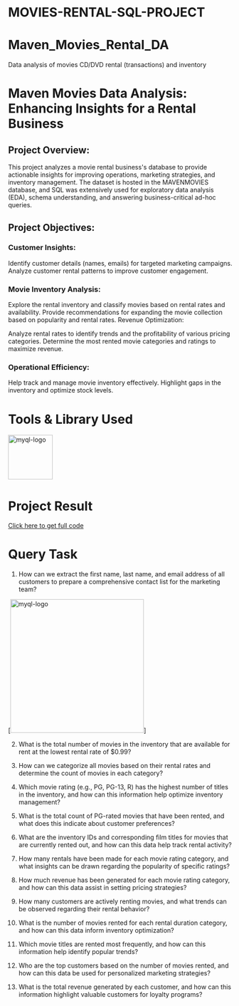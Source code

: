 # MOVIES-RENTAL-SQL-PROJECT
# Maven_Movies_Rental_DA
Data analysis of movies CD/DVD rental (transactions) and inventory

# Maven Movies Data Analysis: Enhancing Insights for a Rental Business

## Project Overview:
This project analyzes a movie rental business's database to provide actionable insights for improving operations, marketing strategies, and inventory management. The dataset is hosted in the MAVENMOVIES database, and SQL was extensively used for exploratory data analysis (EDA), schema understanding, and answering business-critical ad-hoc queries.

## Project Objectives:

### Customer Insights:

Identify customer details (names, emails) for targeted marketing campaigns.
Analyze customer rental patterns to improve customer engagement.

### Movie Inventory Analysis:

Explore the rental inventory and classify movies based on rental rates and availability.
Provide recommendations for expanding the movie collection based on popularity and rental rates.
Revenue Optimization:

Analyze rental rates to identify trends and the profitability of various pricing categories.
Determine the most rented movie categories and ratings to maximize revenue.

### Operational Efficiency:

Help track and manage movie inventory effectively.
Highlight gaps in the inventory and optimize stock levels.


# Tools & Library Used
[<img src="./Code_outputs/mysql_logo.png" alt="myql-logo" width="100"/>](https://www.mysql.com/) &nbsp;

# Project Result

[Click here to get full code](https://github.com/mohammadomar10/MOVIES-RENTAL-SQL-PROJECT/blob/main/CODES.sql)

# Query Task

1. How can we extract the first name, last name, and email address of all customers to prepare a comprehensive contact list for the marketing team?

[<img src="./Code_outputs/EMAIL_ID_LIST.png" alt="myql-logo" width="300"/>]&nbsp;

2. What is the total number of movies in the inventory that are available for rent at the lowest rental rate of $0.99?



3. How can we categorize all movies based on their rental rates and determine the count of movies in each category?



4. Which movie rating (e.g., PG, PG-13, R) has the highest number of titles in the inventory, and how can this information help optimize inventory management?



5. What is the total count of PG-rated movies that have been rented, and what does this indicate about customer preferences?



6. What are the inventory IDs and corresponding film titles for movies that are currently rented out, and how can this data help track rental activity?



7. How many rentals have been made for each movie rating category, and what insights can be drawn regarding the popularity of specific ratings?



8. How much revenue has been generated for each movie rating category, and how can this data assist in setting pricing strategies?



9. How many customers are actively renting movies, and what trends can be observed regarding their rental behavior?



10. What is the number of movies rented for each rental duration category, and how can this data inform inventory optimization?



11. Which movie titles are rented most frequently, and how can this information help identify popular trends?



12. Who are the top customers based on the number of movies rented, and how can this data be used for personalized marketing strategies?



13. What is the total revenue generated by each customer, and how can this information highlight valuable customers for loyalty programs?
